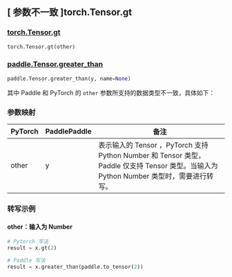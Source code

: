 ## [ 参数不一致 ]torch.Tensor.gt

### [torch.Tensor.gt](https://pytorch.org/docs/stable/generated/torch.Tensor.gt.html?highlight=torch+tensor+gt#torch.Tensor.gt)

```python
torch.Tensor.gt(other)
```

### [paddle.Tensor.greater_than](https://www.paddlepaddle.org.cn/documentation/docs/zh/api/paddle/Tensor_cn.html#greater-than-y-name-none)

```python
paddle.Tensor.greater_than(y, name=None)
```

其中 Paddle 和 PyTorch 的 `other` 参数所支持的数据类型不一致，具体如下：
### 参数映射
| PyTorch                          | PaddlePaddle                 | 备注                                                   |
|----------------------------------|------------------------------| ------------------------------------------------------ |
| other  |  y  | 表示输入的 Tensor ，PyTorch 支持 Python Number 和 Tensor 类型， Paddle 仅支持 Tensor 类型。当输入为 Python Number 类型时，需要进行转写。  |

### 转写示例
#### other：输入为 Number
```python
# Pytorch 写法
result = x.gt(2)

# Paddle 写法
result = x.greater_than(paddle.to_tensor(2))
```
